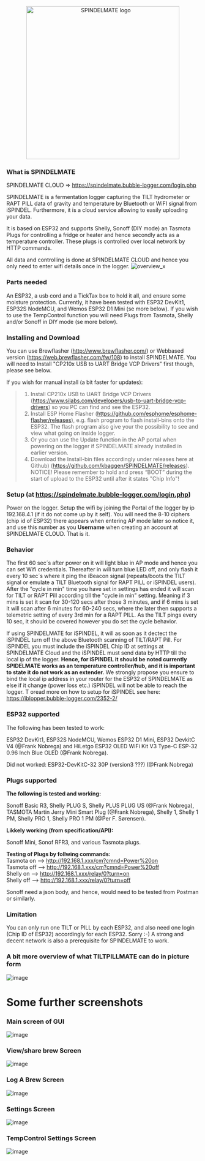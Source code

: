 <p align="center">
    <img width="400" src="https://user-images.githubusercontent.com/16992918/218797276-db2669b0-3015-4daa-a63e-b171f8bf125d.png" alt="SPINDELMATE logo">
  </p>


### What is SPINDELMATE

SPINDELMATE CLOUD => https://spindelmate.bubble-logger.com/login.php

SPINDELMATE is a fermentation logger capturing the TILT hydrometer or RAPT PILL data of gravity and temperature by Bluetooth or WiFI signal from iSPINDEL. Furthermore, it is a cloud service allowing to easily uploading your data.

It is based on ESP32 and supports Shelly, Sonoff (DIY mode) an Tasmota Plugs for controlling a fridge or heater and hence secondly acts as a temperature controller. These plugs is controlled over local network by HTTP commands.

All data and controlling is done at SPINDELMATE CLOUD and hence you only need to enter wifi details once in the logger.
![overview_x](https://user-images.githubusercontent.com/16992918/218760899-e3352de1-693a-4ffb-9fd5-a7318df9352b.png)



### Parts needed
An ESP32, a usb cord and a TickTax box to hold it all, and ensure some moisture protection. Currently, it have been tested with ESP32 DevKit1, ESP32S NodeMCU, and Wemos ESP32 D1 Mini (se more below). If you wish to use the TempControl function you will need Plugs from Tasmota, Shelly and/or Sonoff in DIY mode (se more below).

### Installing and Download
You can use Brewflasher (http://www.brewflasher.com/) or Webbased version (https://web.brewflasher.com/fw/108) to install SPINDELMATE. You will need to Install "CP210x USB to UART Bridge VCP Drivers" first though, please see below.

If you wish for manual install (a bit faster for updates):
> 1. Install CP210x USB to UART Bridge VCP Drivers (https://www.silabs.com/developers/usb-to-uart-bridge-vcp-drivers) so you PC can find and see the ESP32.
> 2. Install ESP Home Flasher (https://github.com/esphome/esphome-flasher/releases), e.g. flash program to flash install-bins onto the ESP32. The flash program also give your the possibility to see and view what going on inside logger.
> 2. Or you can use the Update function in the AP portal when powering on the logger if SPINDELMATE already installed in earlier version. 
> 3. Download the Install-bin files accordingly under releases here at Github) (https://github.com/kbaggen/SPINDELMATE/releases).
NOTICE! Please remember to hold and press “BOOT” during the start of upload to the ESP32 until after it states "Chip Info"!


### Setup (at https://spindelmate.bubble-logger.com/login.php)
Power on the logger. Setup the wifi by joining the Portal of the logger by ip 192.168.4.1 (if it do not come up by it self). You will need the 8-10 ciphers (chip id of ESP32) there appears when entering AP mode later so notice it, and use this number as you __Username__ when creating an account at SPINDELMATE CLOUD. That is it. 


### Behavior
The first 60 sec´s after power on it will light blue in AP mode and hence you can set Wifi credentials. Thereafter in will turn blue LED off, and only flash it every 10 sec´s where it ping the iBeacon signal (repeats/boots the  TILT signal or emulate a TILT Bluetooth signal for RAPT PILL or iSPINDEL users). After the "cycle in min" time you have set in settings has ended it will scan for TILT or RAPT Pill according till the "cycle in min" setting. Meaning if 3 mins is set it scan for 30-120 secs after those 3 minutes, and if 6 mins is set it will scan after 6 minutes for 60-240 secs, where the later then supports a telemetric setting of every 3rd min for a RAPT PILL. As the TILT pings every 10 sec, it should be covered however you do set the cycle behavior.

If using SPINDELMATE for iSPINDEL, it will as soon as it dectect the iSPINDEL turn off the above Bluetooth scanning of TILT/RAPT Pill. For iSPINDEL you must include the iSPINDEL Chip ID at settings at SPINDELMATE Cloud and the iSPINDEL must send data by HTTP till the local ip of the logger. __Hence, for iSPINDEL it should be noted currently SPIDELMATE works as an temperature controller/hub, and it is important to state it do not work as an extender.__ We strongly propose you ensure to bind the local ip address in your router for the ESP32 of SPINDELMATE as else if it change (power loss etc.) iSPINDEL will not be able to reach the logger. T oread more on how to setup for iSPINDEL see here: https://iblopper.bubble-logger.com/2352-2/

### ESP32 supported
The following has been tested to work: 

ESP32 DevKit1, ESP32S NodeMCU, Wemos ESP32 D1 Mini, ESP32 DevkitC V4 (@Frank Nobrega) and HiLetgo ESP32 OLED WiFi Kit V3 Type-C ESP-32 0.96 Inch Blue OLED (@Frank Nobrega).

Did not worked:
ESP32-DevKitC-32 30P (version3 ???) (@Frank Nobrega)

### Plugs supported
__The following is tested and working:__

Sonoff Basic R3, Shelly PLUG S, Shelly PLUS PLUG US (@Frank Nobrega), TASMOTA Martin Jerry Mini Smart Plug (@Frank Nobrega), Shelly 1, Shelly 1 PM, Shelly PRO 1, Shelly PRO 1 PM (@Per F. Sørensen).

__Likkely working (from specification/API):__

Sonoff Mini, Sonof RFR3, and various Tasmota plugs.

__Testing of Plugs by follwing commands:__<br>
Tasmota on --> http://192.168.1.xxx/cm?cmnd=Power%20on <br>
Tasmota off --> http://192.168.1.xxx/cm?cmnd=Power%20off <br>
Shelly on --> http://192.168.1.xxx/relay/0?turn=on <br>
Shelly off --> http://192.168.1.xxx/relay/0?turn=off <br>

Sonoff need a json body, and hence, would need to be tested from Postman or similarly.

### Limitation
You can only run one TILT or PILL by each ESP32, and also need one login (Chip ID of ESP32) accordingly for each ESP32. Sorry :-)
A strong and decent network is also a prerequisite for SPINDELMATE to work.


### A bit more overview of what TILTPILLMATE can do in picture form
![image](https://user-images.githubusercontent.com/16992918/219751073-18175fff-60c7-46ed-8214-432159c5d816.png)



# Some further screenshots 

### Main screen of GUI
![image](https://user-images.githubusercontent.com/16992918/218799876-d7dfa0f4-a9b6-445e-ab5c-a04d56ececc2.png)


### View/share brew Screen
![image](https://user-images.githubusercontent.com/16992918/218859393-85fd9d1c-1d1d-424d-92a3-e3dde90456a9.png)


### Log A Brew Screen
![image](https://user-images.githubusercontent.com/16992918/218800730-c04548ec-1387-4909-aa2b-782bdc495381.png)


### Settings Screen
![image](https://user-images.githubusercontent.com/16992918/218800202-399dfde9-65fc-4752-b04a-77f74b4a8357.png)

### TempControl Settings Screen
![image](https://user-images.githubusercontent.com/16992918/218800329-66ce1345-066b-4c41-8fc8-bb5440f4faef.png)



